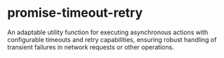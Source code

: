 # promise-timeout-retry
An adaptable utility function for executing asynchronous actions with configurable timeouts and retry capabilities, ensuring robust handling of transient failures in network requests or other operations.
